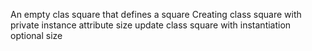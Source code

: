 An empty clas square that defines a square
Creating class square with private instance attribute size
update class square with instantiation optional size
